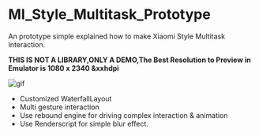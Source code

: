 # MI_Style_Multitask_Prototype
An prototype simple explained how to make Xiaomi Style Multitask Interaction.

**THIS IS NOT A LIBRARY,ONLY A DEMO,The Best Resolution to Preview in Emulator is 1080 x 2340 &xxhdpi**

![gif](https://github.com/MartinRGB/MIUIStyle_Multitask_Prototype/blob/master/art/art_real.gif?raw=true)

- Customized WaterfallLayout
- Multi gesture interaction
- Use rebound engine for driving complex interaction & animation
- Use Renderscript for simple blur effect.

